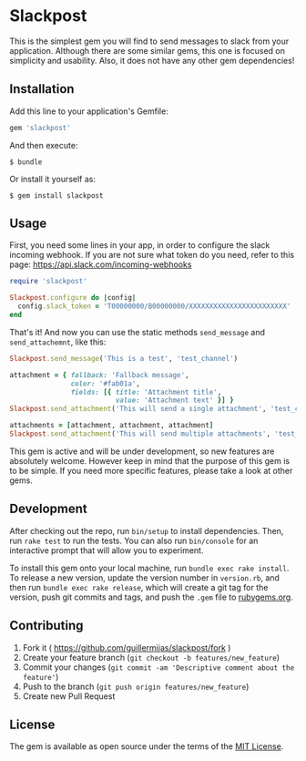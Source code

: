 # Slackpost

This is the simplest gem you will find to send messages to slack from your application. Although there are some
similar gems, this one is focused on simplicity and usability. Also, it does not have any other gem dependencies!


## Installation

Add this line to your application's Gemfile:

```ruby
gem 'slackpost'
```

And then execute:

    $ bundle

Or install it yourself as:

    $ gem install slackpost

## Usage

First, you need some lines in your app, in order to configure the slack incoming webhook. If you are not sure what 
token do you need, refer to this page: https://api.slack.com/incoming-webhooks

```ruby
require 'slackpost'

Slackpost.configure do |config|
  config.slack_token = 'T00000000/B00000000/XXXXXXXXXXXXXXXXXXXXXXXX'
end
```

That's it! And now you can use the static methods `send_message` and `send_attachemnt`, like this:

```ruby
Slackpost.send_message('This is a test', 'test_channel')

attachment = { fallback: 'Fallback message',
               color: '#fab01a',
               fields: [{ title: 'Attachment title',
                          value: 'Attachment text' }] }
Slackpost.send_attachment('This will send a single attachment', 'test_channel', attachment)

attachments = [attachment, attachment, attachment]
Slackpost.send_attachment('This will send multiple attachments', 'test_channel', attachments)

```

This gem is active and will be under development, so new features are absolutely welcome. However keep in mind that
the purpose of this gem is to be simple. If you need more specific features, please take a look at other gems.

## Development

After checking out the repo, run `bin/setup` to install dependencies. Then, run `rake test` to run the tests. You can also run `bin/console` for an interactive prompt that will allow you to experiment.

To install this gem onto your local machine, run `bundle exec rake install`. To release a new version, update the version number in `version.rb`, and then run `bundle exec rake release`, which will create a git tag for the version, push git commits and tags, and push the `.gem` file to [rubygems.org](https://rubygems.org).


## Contributing

1. Fork it ( https://github.com/guillermijas/slackpost/fork )
2. Create your feature branch (`git checkout -b features/new_feature`)
3. Commit your changes (`git commit -am 'Descriptive comment about the feature'`)
4. Push to the branch (`git push origin features/new_feature`)
5. Create new Pull Request

## License

The gem is available as open source under the terms of the [MIT License](https://opensource.org/licenses/MIT).
